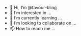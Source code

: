 - 👋 Hi, I’m @favour-bling
- 👀 I’m interested in ...
- 🌱 I’m currently learning ...
- 💞️ I’m looking to collaborate on ...
- 📫 How to reach me ...

<!---
favour-bling/favour-bling is a ✨ special ✨ repository because its `README.md` (this file) appears on your GitHub profile.
You can click the Preview link to take a look at your changes.
--->
